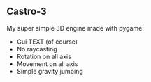 ## Castro-3
My super simple 3D engine made with pygame:

- Gui TEXT (of course)
- No raycasting
- Rotation on all axis
- Movement on all axis
- Simple gravity jumping 
